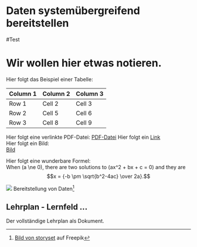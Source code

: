 # Daten systemübergreifend bereitstellen
#Test
<h1>Wir wollen hier etwas notieren.</h1>  
Hier folgt das Beispiel einer Tabelle:  

| Column 1 | Column 2 | Column 3 |
|----------|----------|----------|
| Row 1    | Cell 2   | Cell 3   |
| Row 2    | Cell 5   | Cell 6   |
| Row 3    | Cell 8   | Cell 9   |  

Hier folgt eine verlinkte PDF-Datei: 
[PDF-Datei](legal\images\images.png) 
Hier folgt ein [Link](https://google.com/ "Google")  
Hier folgt ein Bild:  
[Bild](legal\images\images.png) 

Hier folgt eine wunderbare Formel:  
When \(a \ne 0\), there are two solutions to \(ax^2 + bx + c = 0\) and they are
$$x = {-b \pm \sqrt{b^2-4ac} \over 2a}.$$  

![](/figures/datenanalyse.jpg)
Bereitstellung von Daten[^1]

## Lehrplan - Lernfeld ...



Der vollständige Lehrplan als Dokument.

[^1]: <a href="https://de.freepik.com/vektoren-kostenlos/datenbericht-illustration-konzept_6195527.htm#query=datenanalyse&position=3&from_view=keyword&track=sph">Bild von storyset</a> auf Freepik
